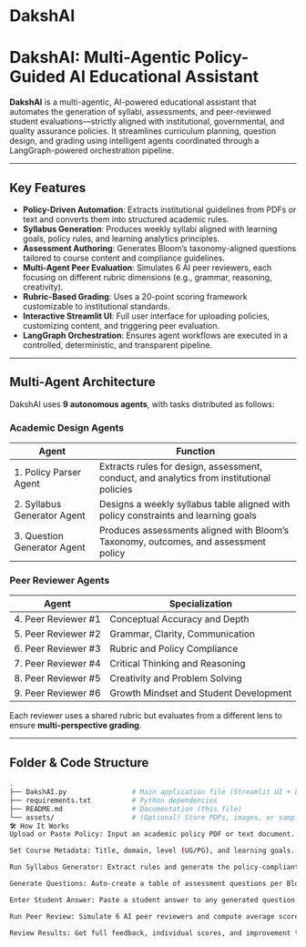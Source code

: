 # DakshAI

#  DakshAI: Multi-Agentic Policy-Guided AI Educational Assistant

**DakshAI** is a multi-agentic, AI-powered educational assistant that automates the generation of syllabi, assessments, and peer-reviewed student evaluations—strictly aligned with institutional, governmental, and quality assurance policies. It streamlines curriculum planning, question design, and grading using intelligent agents coordinated through a LangGraph-powered orchestration pipeline.



---

##  Key Features

-  **Policy-Driven Automation**: Extracts institutional guidelines from PDFs or text and converts them into structured academic rules.
-  **Syllabus Generation**: Produces weekly syllabi aligned with learning goals, policy rules, and learning analytics principles.
-  **Assessment Authoring**: Generates Bloom’s taxonomy-aligned questions tailored to course content and compliance guidelines.
-  **Multi-Agent Peer Evaluation**: Simulates 6 AI peer reviewers, each focusing on different rubric dimensions (e.g., grammar, reasoning, creativity).
-  **Rubric-Based Grading**: Uses a 20-point scoring framework customizable to institutional standards.
-  **Interactive Streamlit UI**: Full user interface for uploading policies, customizing content, and triggering peer evaluation.
-  **LangGraph Orchestration**: Ensures agent workflows are executed in a controlled, deterministic, and transparent pipeline.

---

##  Multi-Agent Architecture

DakshAI uses **9 autonomous agents**, with tasks distributed as follows:

###  Academic Design Agents
| Agent | Function |
|-------|----------|
| 1. Policy Parser Agent | Extracts rules for design, assessment, conduct, and analytics from institutional policies |
| 2. Syllabus Generator Agent | Designs a weekly syllabus table aligned with policy constraints and learning goals |
| 3. Question Generator Agent | Produces assessments aligned with Bloom’s Taxonomy, outcomes, and assessment policy |

###  Peer Reviewer Agents
| Agent | Specialization |
|--------|----------------|
| 4. Peer Reviewer #1 | Conceptual Accuracy and Depth |
| 5. Peer Reviewer #2 | Grammar, Clarity, Communication |
| 6. Peer Reviewer #3 | Rubric and Policy Compliance |
| 7. Peer Reviewer #4 | Critical Thinking and Reasoning |
| 8. Peer Reviewer #5 | Creativity and Problem Solving |
| 9. Peer Reviewer #6 | Growth Mindset and Student Development |

Each reviewer uses a shared rubric but evaluates from a different lens to ensure **multi-perspective grading**.

---

##  Folder & Code Structure

```bash
.
├── DakshAI.py                # Main application file (Streamlit UI + backend)
├── requirements.txt          # Python dependencies
├── README.md                 # Documentation (this file)
└── assets/                   # (Optional) Store PDFs, images, or sample rubrics
🛠️ How It Works
Upload or Paste Policy: Input an academic policy PDF or text document.

Set Course Metadata: Title, domain, level (UG/PG), and learning goals.

Run Syllabus Generator: Extract rules and generate the policy-compliant syllabus.

Generate Questions: Auto-create a table of assessment questions per Bloom’s level.

Enter Student Answer: Paste a student answer to any generated question.

Run Peer Review: Simulate 6 AI peer reviewers and compute average score.

Review Results: Get full feedback, individual scores, and improvement tips.
